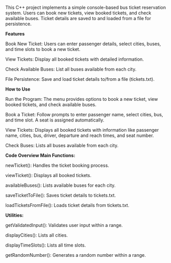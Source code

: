 This C++ project implements a simple console-based bus ticket reservation system. Users can book new tickets, view booked tickets, and check available buses. Ticket details are saved to and loaded from a file for persistence.


**Features**

Book New Ticket: Users can enter passenger details, select cities, buses, and time slots to book a new ticket.

View Tickets: Display all booked tickets with detailed information.

Check Available Buses: List all buses available from each city.

File Persistence: Save and load ticket details to/from a file (tickets.txt).


**How to Use**

Run the Program: The menu provides options to book a new ticket, view booked tickets, and check available buses.

Book a Ticket: Follow prompts to enter passenger name, select cities, bus, and time slot. A seat is assigned automatically.

View Tickets: Displays all booked tickets with information like passenger name, cities, bus, driver, departure and reach times, and seat number.

Check Buses: Lists all buses available from each city.


**Code Overview Main Functions:**

newTicket(): Handles the ticket booking process.

viewTicket(): Displays all booked tickets.

availableBuses(): Lists available buses for each city.

saveTicketToFile(): Saves ticket details to tickets.txt.

loadTicketsFromFile(): Loads ticket details from tickets.txt.

**Utilities:**

getValidatedInput(): Validates user input within a range.

displayCities(): Lists all cities.

displayTimeSlots(): Lists all time slots.

getRandomNumber(): Generates a random number within a range.
